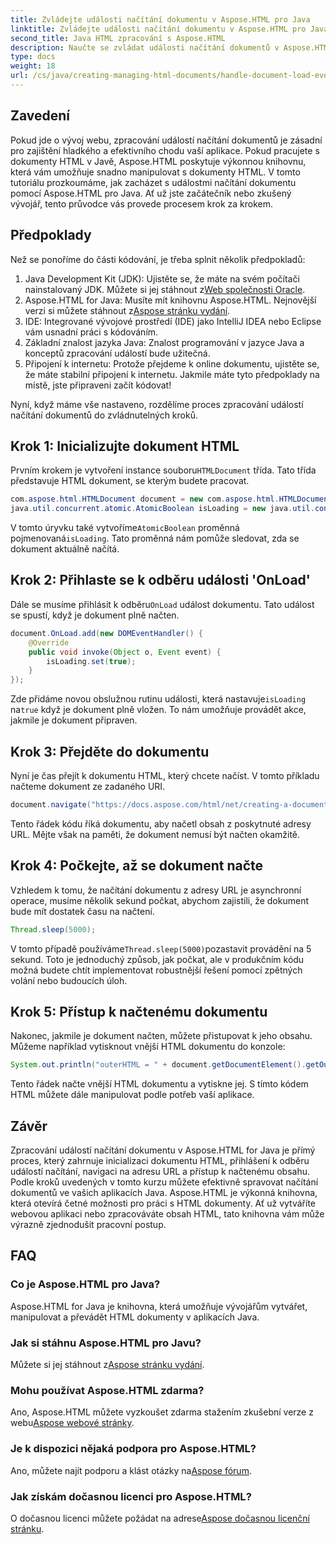 ```yaml
---
title: Zvládejte události načítání dokumentu v Aspose.HTML pro Java
linktitle: Zvládejte události načítání dokumentu v Aspose.HTML pro Java
second_title: Java HTML zpracování s Aspose.HTML
description: Naučte se zvládat události načítání dokumentů v Aspose.HTML pro Java pomocí tohoto podrobného průvodce. Vylepšete své webové aplikace.
type: docs
weight: 18
url: /cs/java/creating-managing-html-documents/handle-document-load-events/
---
```

## Zavedení
Pokud jde o vývoj webu, zpracování událostí načítání dokumentů je zásadní pro zajištění hladkého a efektivního chodu vaší aplikace. Pokud pracujete s dokumenty HTML v Javě, Aspose.HTML poskytuje výkonnou knihovnu, která vám umožňuje snadno manipulovat s dokumenty HTML. V tomto tutoriálu prozkoumáme, jak zacházet s událostmi načítání dokumentu pomocí Aspose.HTML pro Java. Ať už jste začátečník nebo zkušený vývojář, tento průvodce vás provede procesem krok za krokem.
## Předpoklady
Než se ponoříme do části kódování, je třeba splnit několik předpokladů:
1.  Java Development Kit (JDK): Ujistěte se, že máte na svém počítači nainstalovaný JDK. Můžete si jej stáhnout z[Web společnosti Oracle](https://www.oracle.com/java/technologies/javase-jdk11-downloads.html).
2. Aspose.HTML for Java: Musíte mít knihovnu Aspose.HTML. Nejnovější verzi si můžete stáhnout z[Aspose stránku vydání](https://releases.aspose.com/html/java/).
3. IDE: Integrované vývojové prostředí (IDE) jako IntelliJ IDEA nebo Eclipse vám usnadní práci s kódováním.
4. Základní znalost jazyka Java: Znalost programování v jazyce Java a konceptů zpracování událostí bude užitečná.
5. Připojení k internetu: Protože přejdeme k online dokumentu, ujistěte se, že máte stabilní připojení k internetu.
Jakmile máte tyto předpoklady na místě, jste připraveni začít kódovat!

Nyní, když máme vše nastaveno, rozdělíme proces zpracování událostí načítání dokumentů do zvládnutelných kroků.
## Krok 1: Inicializujte dokument HTML
 Prvním krokem je vytvoření instance souboru`HTMLDocument` třída. Tato třída představuje HTML dokument, se kterým budete pracovat.
```java
com.aspose.html.HTMLDocument document = new com.aspose.html.HTMLDocument();
java.util.concurrent.atomic.AtomicBoolean isLoading = new java.util.concurrent.atomic.AtomicBoolean(false);
```
 V tomto úryvku také vytvoříme`AtomicBoolean` proměnná pojmenovaná`isLoading`. Tato proměnná nám pomůže sledovat, zda se dokument aktuálně načítá.
## Krok 2: Přihlaste se k odběru události 'OnLoad'
Dále se musíme přihlásit k odběru`OnLoad` událost dokumentu. Tato událost se spustí, když je dokument plně načten. 
```java
document.OnLoad.add(new DOMEventHandler() {
    @Override
    public void invoke(Object o, Event event) {
        isLoading.set(true);
    }
});
```
 Zde přidáme novou obslužnou rutinu události, která nastavuje`isLoading` na`true` když je dokument plně vložen. To nám umožňuje provádět akce, jakmile je dokument připraven.
## Krok 3: Přejděte do dokumentu
Nyní je čas přejít k dokumentu HTML, který chcete načíst. V tomto příkladu načteme dokument ze zadaného URI.
```java
document.navigate("https://docs.aspose.com/html/net/creating-a-document/document.html");
```
Tento řádek kódu říká dokumentu, aby načetl obsah z poskytnuté adresy URL. Mějte však na paměti, že dokument nemusí být načten okamžitě.
## Krok 4: Počkejte, až se dokument načte
Vzhledem k tomu, že načítání dokumentu z adresy URL je asynchronní operace, musíme několik sekund počkat, abychom zajistili, že dokument bude mít dostatek času na načtení. 
```java
Thread.sleep(5000);
```
 V tomto případě používáme`Thread.sleep(5000)`pozastavit provádění na 5 sekund. Toto je jednoduchý způsob, jak počkat, ale v produkčním kódu možná budete chtít implementovat robustnější řešení pomocí zpětných volání nebo budoucích úloh.
## Krok 5: Přístup k načtenému dokumentu
Nakonec, jakmile je dokument načten, můžete přistupovat k jeho obsahu. Můžeme například vytisknout vnější HTML dokumentu do konzole:
```java
System.out.println("outerHTML = " + document.getDocumentElement().getOuterHTML());
```
Tento řádek načte vnější HTML dokumentu a vytiskne jej. S tímto kódem HTML můžete dále manipulovat podle potřeb vaší aplikace.
## Závěr
Zpracování událostí načítání dokumentu v Aspose.HTML for Java je přímý proces, který zahrnuje inicializaci dokumentu HTML, přihlášení k odběru událostí načítání, navigaci na adresu URL a přístup k načtenému obsahu. Podle kroků uvedených v tomto kurzu můžete efektivně spravovat načítání dokumentů ve vašich aplikacích Java.
Aspose.HTML je výkonná knihovna, která otevírá četné možnosti pro práci s HTML dokumenty. Ať už vytváříte webovou aplikaci nebo zpracováváte obsah HTML, tato knihovna vám může výrazně zjednodušit pracovní postup.
## FAQ
### Co je Aspose.HTML pro Java?
Aspose.HTML for Java je knihovna, která umožňuje vývojářům vytvářet, manipulovat a převádět HTML dokumenty v aplikacích Java.
### Jak si stáhnu Aspose.HTML pro Javu?
 Můžete si jej stáhnout z[Aspose stránku vydání](https://releases.aspose.com/html/java/).
### Mohu používat Aspose.HTML zdarma?
 Ano, Aspose.HTML můžete vyzkoušet zdarma stažením zkušební verze z webu[Aspose webové stránky](https://releases.aspose.com/).
### Je k dispozici nějaká podpora pro Aspose.HTML?
 Ano, můžete najít podporu a klást otázky na[Aspose fórum](https://forum.aspose.com/c/html/29).
### Jak získám dočasnou licenci pro Aspose.HTML?
 O dočasnou licenci můžete požádat na adrese[Aspose dočasnou licenční stránku](https://purchase.aspose.com/temporary-license/).